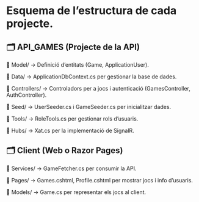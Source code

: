 # Esquema de l’estructura de cada projecte.
## 🗂 API_GAMES (Projecte de la API)

📂 Model/ → Definició d’entitats (Game, ApplicationUser).

📂 Data/ → ApplicationDbContext.cs per gestionar la base de dades.

📂 Controllers/ → Controladors per a jocs i autenticació (GamesController, AuthController).

📂 Seed/ → UserSeeder.cs i GameSeeder.cs per inicialitzar dades.

📂 Tools/ → RoleTools.cs per gestionar rols d’usuaris.

📂 Hubs/ → Xat.cs per la implementació de SignalR.

## 🗂 Client (Web o Razor Pages)

📂 Services/ → GameFetcher.cs per consumir la API.

📂 Pages/ → Games.cshtml, Profile.cshtml per mostrar jocs i info d’usuaris.

📂 Models/ → Game.cs per representar els jocs al client.
